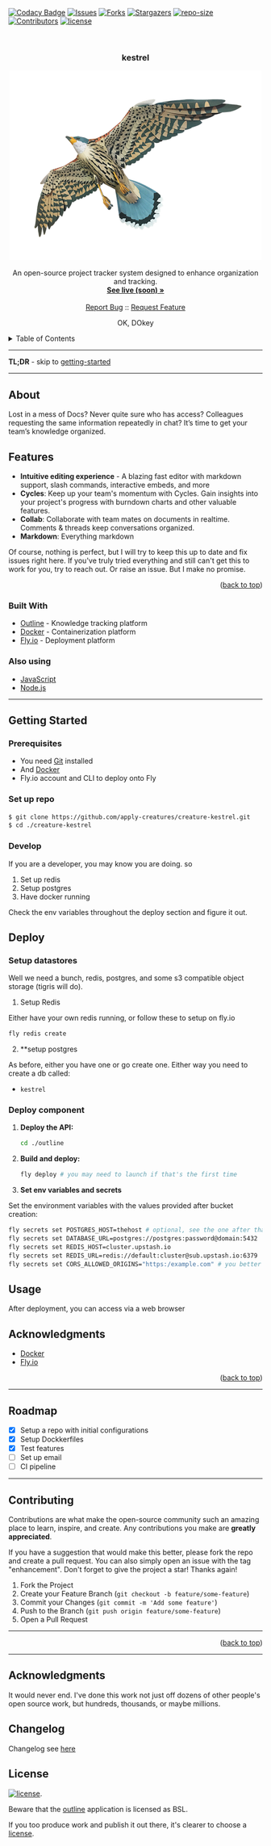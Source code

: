 <!-- PROJECT SHIELDS -->
[![Codacy Badge][codacy-shield]][codacy-url]
[![Issues][issues-shield]][issues-url]
[![Forks][forks-shield]][forks-url]
[![Stargazers][stars-shield]][stars-url]
[![repo-size][repo-size-shield]][repo-size-url]
[![Contributors][contributors-shield]][contributors-url]
[![license][license-shield]][license-url]

<!-- PROJECT LOGO -->
<br />
<div align="center">

  <h3 align="center">kestrel</h3>

   <a href="#">
      <img src="images/kestrel.png" alt="screenshot">
   </a>

  <p align="center">
    An open-source project tracker system designed to enhance organization and tracking.
    <br />
    <a href="#"><strong>See live (soon) »</strong></a>
    <br />
    <br />
    <a href="https://github.com/apply-creatures/creature-kestrel/issues">Report Bug</a>
    ::
    <a href="https://github.com/apply-creatures/creature-kestrel/issues">Request Feature</a>
  </p>
</div>

<p align="center">
OK, DOkey
</p>

<!-- TABLE OF CONTENTS -->
<details>
  <summary>Table of Contents</summary>
      <ol>
         <li>
            <a href="#about">About</a>
            <ul>
                <li>
                    <a href="#built-with">Built With</a>
                </li>
            </ul>
         </li>
         <li>
         <a href="#getting-started">Getting Started</a>
         <ul>
            <li><a href="#prerequisites">Prerequisites</a></li>
            <li><a href="#repo">Repo</a></li>
            <li><a href="#develop">Develop</a></li>
            <li><a href="#build">Build</a></li>
            <li><a href="#deploy">Deploy</a></li>
         </ul>
         </li>
         <li><a href="#roadmap">Roadmap</a></li>
         <li><a href="#contributing">Contributing</a></li>
         <li><a href="#license">License</a></li>
         <li><a href="#acknowledgments">Acknowledgments</a></li>
      </ol>
</details>

<hr/>

**TL;DR** - skip to [getting-started](#getting-started)

<hr/>

<!-- ABOUT THE PROJECT -->

## About

Lost in a mess of Docs? Never quite sure who has access? Colleagues requesting the same information repeatedly in chat? It’s time to get your team’s knowledge organized.

## Features

* **Intuitive editing experience** - A blazing fast editor with markdown support, slash commands, interactive embeds, and more
* **Cycles**: Keep up your team's momentum with Cycles. Gain insights into your project's progress with burndown charts and other valuable features.
* **Collab**: Collaborate with team mates on documents in realtime. Comments & threads keep conversations organized.
* **Markdown**: Everything markdown

Of course, nothing is perfect, but I will try to keep this up to date and fix issues right here.
If you've truly tried everything and still can't get this to work for you, try to reach out. Or raise an issue. But I make no promise.

<p align="right">(<a href="#readme-top">back to top</a>)</p>

### Built With

- [Outline](https://getoutline.com/) - Knowledge tracking platform
- [Docker](https://www.docker.com/) - Containerization platform
- [Fly.io](https://fly.io/) - Deployment platform

### Also using

- [JavaScript](https://developer.mozilla.org/en-US/docs/Web/JavaScript)
- [Node.js](https://nodejs.org/)

<hr/>

<!-- GETTING STARTED -->

## Getting Started

### Prerequisites

- You need [Git](https://git-scm.com/) installed
- And [Docker](https://www.docker.com/)
- Fly.io account and CLI to deploy onto Fly 

### Set up repo

```bash
$ git clone https://github.com/apply-creatures/creature-kestrel.git
$ cd ./creature-kestrel
```

### Develop

If you are a developer, you may know you are doing. so

1. Set up redis
2. Setup postgres
3. Have docker running

Check the env variables throughout the deploy section and figure it out.

## Deploy

### Setup datastores

Well we need a bunch, redis, postgres, and some s3 compatible object storage (tigris will do).

1. Setup Redis

Either have your own redis running, or follow these to setup on fly.io

   ```bash
   fly redis create
   ```

2. **setup postgres

As before, either you have one or go create one.
Either way you need to create a db called:

- `kestrel`

### Deploy component


1. **Deploy the API:**

   ```bash
   cd ./outline
   ```

2. **Build and deploy:**

   ```bash
   fly deploy # you may need to launch if that's the first time
   ```

3. **Set env variables and secrets**

Set the environment variables with the values provided after bucket creation:

```bash
fly secrets set POSTGRES_HOST=thehost # optional, see the one after that
fly secrets set DATABASE_URL=postgres://postgres:password@domain:5432
fly secrets set REDIS_HOST=cluster.upstash.io
fly secrets set REDIS_URL=redis://default:cluster@sub.upstash.io:6379
fly secrets set CORS_ALLOWED_ORIGINS="https:/example.com" # you better set your own there
```

## Usage

After deployment, you can access via a web browser

## Acknowledgments

- [Docker](https://www.docker.com/)
- [Fly.io](https://fly.io/)

<p align="right">(<a href="#readme-top">back to top</a>)</p>

<hr/>

## Roadmap

- [x] Setup a repo with initial configurations
- [x] Setup Dockkerfiles
- [x] Test features
- [ ] Set up email
- [ ] CI pipeline

<hr/>

## Contributing

Contributions are what make the open-source community such an amazing place to learn, inspire, and create. Any contributions you make are **greatly appreciated**.

If you have a suggestion that would make this better, please fork the repo and create a pull request. You can also simply open an issue with the tag "enhancement".
Don't forget to give the project a star! Thanks again!

1. Fork the Project
2. Create your Feature Branch (`git checkout -b feature/some-feature`)
3. Commit your Changes (`git commit -m 'Add some feature'`)
4. Push to the Branch (`git push origin feature/some-feature`)
5. Open a Pull Request

<hr/>

<p align="right">(<a href="#readme-top">back to top</a>)</p>

<hr/>

## Acknowledgments

It would never end. I've done this work not just off dozens of other people's open source work, but hundreds, thousands, or maybe millions.

<!-- Refs -->

[codacy-url]: https://app.codacy.com/gh/apply-creatures/creature-kestrel/dashboard
[codacy-shield]: https://img.shields.io/codacy/grade/appid?style=for-the-badge
[contributors-shield]: https://img.shields.io/github/contributors/apply-creatures/creature-kestrel.svg?style=for-the-badge
[contributors-url]: https://github.com/apply-creatures/creature-kestrel/graphs/contributors
[forks-shield]: https://img.shields.io/github/forks/apply-creatures/creature-kestrel.svg?style=for-the-badge
[forks-url]: https://github.com/apply-creatures/creature-kestrel/network/members
[stars-shield]: https://img.shields.io/github/stars/apply-creatures/creature-kestrel.svg?style=for-the-badge
[stars-url]: https://github.com/apply-creatures/creature-kestrel/stargazers
[issues-shield]: https://img.shields.io/github/issues/apply-creatures/creature-kestrel.svg?style=for-the-badge
[issues-url]: https://github.com/apply-creatures/creature-kestrel/issues
[license-shield]: https://img.shields.io/github/license/apply-creatures/creature-kestrel.svg?style=for-the-badge
[license-url]: https://github.com/apply-creatures/creature-kestrel/blob/main/LICENSE
[score-shield]: https://img.shields.io/ossf-scorecard/github.com/apply-creatures/creature-kestrel?style=for-the-badge
[score-url]: https://github.com/apply-creatures/creature-kestrel
[repo-size-shield]: https://img.shields.io/github/repo-size/apply-creatures/creature-kestrel?style=for-the-badge
[repo-size-url]: https://github.com/apply-creatures/creature-kestrel/archive/refs/heads/main.zip
[product-screenshot]: images/kestrel.png


## Changelog

Changelog see [here](CHANGELOG.md)

## License

[![license][license-shield]][license-url].

Beware that the [outline](https://www.getoutline.com/) application is licensed as BSL.

If you too produce work and publish it out there, it's clearer to choose a [license](https://choosealicense.com).